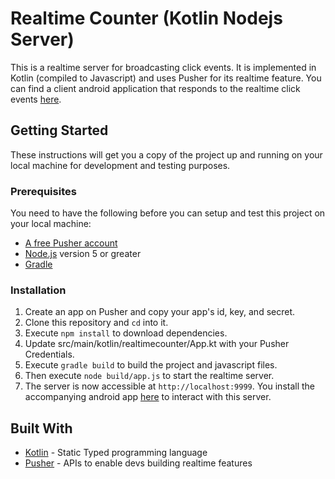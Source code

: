 # Realtime Counter (Kotlin Nodejs Server)
This is a realtime server for broadcasting click events. It is implemented in Kotlin (compiled to Javascript) and uses Pusher for its realtime feature. You can find a client android application that responds to the realtime click events [here](https://github.com/perfectmak/kotlin-realtime-counter-pusher).

## Getting Started

These instructions will get you a copy of the project up and running on your local machine for development and testing purposes.

### Prerequisites
You need to have the following before you can setup and test this project on your local machine:
- [A free Pusher account](https://pusher.com)
- [Node.js](https://nodejs.org/en/download/) version 5 or greater
- [Gradle](https://gradle.org/install/)

### Installation
1. Create an app on Pusher and copy your app's id, key, and secret.
2. Clone this repository and `cd` into it.
4. Execute `npm install` to download dependencies.
5. Update src/main/kotlin/realtimecounter/App.kt with your Pusher Credentials.
6. Execute `gradle build` to build the project and javascript files.
7. Then execute `node build/app.js` to start the realtime server.
6. The server is now accessible at `http://localhost:9999`. You install the accompanying android app [here](https://github.com/perfectmak/kotlin-realtime-counter-pusher) to interact with this server.

## Built With

* [Kotlin](https://kotlinlang.org/) - Static Typed programming language
* [Pusher](https://pusher.com/) - APIs to enable devs building realtime features
